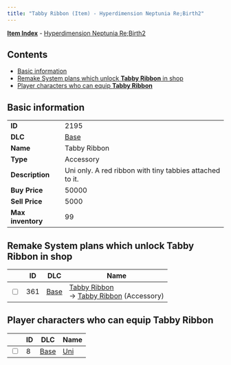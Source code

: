 ```yaml
---
title: "Tabby Ribbon (Item) - Hyperdimension Neptunia Re;Birth2"
---
```


[**Item Index**](/neptunia/rb2/item/index.html) - [Hyperdimension Neptunia Re;Birth2](/neptunia/rb2)

## Contents

- [Basic information](#basic-information)
- [Remake System plans which unlock **Tabby Ribbon** in shop](#remake-system-plans-which-unlock-tabby-ribbon-in-shop)
- [Player characters who can equip **Tabby Ribbon**](#player-characters-who-can-equip-tabby-ribbon)

## Basic information

|   |   |
| -- | -- |
| **ID** | 2195 |
| **DLC** | [Base](/neptunia/rb2/dlc/0-base.html) |
| **Name** | Tabby Ribbon |
| **Type** | Accessory |
| **Description** | Uni only. A red ribbon with tiny tabbies attached to it. |
| **Buy Price** | 50000 |
| **Sell Price** | 5000 |
| **Max inventory** | 99 |

## Remake System plans which unlock **Tabby Ribbon** in shop

|    | ID | DLC | Name |
| -- | -- | --- | ---- |
| <input type="checkbox" id="rb2-remake-0-361" class="trackbox" /> | 361 | [Base](/neptunia/rb2/dlc/0-base.html) | [Tabby Ribbon](/neptunia/rb2/remake/0-361-tabby-ribbon.html)<br />→ [Tabby Ribbon](/neptunia/rb2/item/0-2195-tabby-ribbon.html) (Accessory) |

## Player characters who can equip **Tabby Ribbon**

|    | ID | DLC | Name |
| -- | -- | --- | ---- |
| <input type="checkbox" id="rb2-player-0-8" class="trackbox" /> | 8 | [Base](/neptunia/rb2/dlc/0-base.html) | [Uni](/neptunia/rb2/player/0-8-uni.html) |